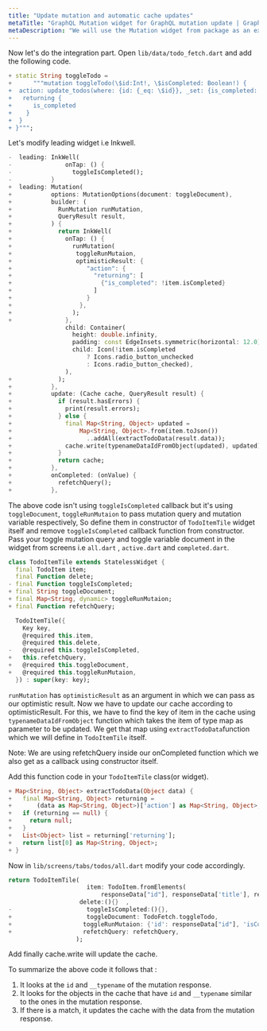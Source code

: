 ```yaml
---
title: "Update mutation and automatic cache updates"
metaTitle: "GraphQL Mutation widget for GraphQL mutation update | GraphQL Flutter Tutorial"
metaDescription: "We will use the Mutation widget from package as an example to modify existing data and update cache automatically and handle optimisticResponse"
---
```


Now let's do the integration part. Open `lib/data/todo_fetch.dart` and add the following code.

```dart
+ static String toggleTodo =
+      """mutation toggleTodo(\$id:Int!, \$isCompleted: Boolean!) {
+  action: update_todos(where: {id: {_eq: \$id}}, _set: {is_completed: \$isCompleted}) {
+   returning {
+      is_completed
+    }
+  }
+ }""";
```

Let's modify leading widget i.e Inkwell.

```dart
-  leading: InkWell(
-               onTap: () {
-                 toggleIsCompleted();
-           }
+  leading: Mutation(
+           options: MutationOptions(document: toggleDocument),
+           builder: (
+             RunMutation runMutation,
+             QueryResult result,
+           ) {
+             return InkWell(
+               onTap: () {
+                 runMutation(
+                  toggleRunMutaion,
+                  optimisticResult: {
+                     "action": {
+                       "returning": [
+                         {"is_completed": !item.isCompleted}
+                       ]
+                     }
+                   },
+                 );
+               },
                child: Container(
                  height: double.infinity,
                  padding: const EdgeInsets.symmetric(horizontal: 12.0),
                  child: Icon(!item.isCompleted
                      ? Icons.radio_button_unchecked
                      : Icons.radio_button_checked),
                ),
+             );
+           },
+           update: (Cache cache, QueryResult result) {
+             if (result.hasErrors) {
+               print(result.errors);
+             } else {
+               final Map<String, Object> updated =
+                   Map<String, Object>.from(item.toJson())
+                     ..addAll(extractTodoData(result.data));
+               cache.write(typenameDataIdFromObject(updated), updated);
+             }
+             return cache;
+           },
+           onCompleted: (onValue) {
+             refetchQuery();
+           },
```

The above code isn't using `toggleIsCompleted` callback but it's using `toggleDocument`, `toggleRunMutaion` to pass mutation query and mutation variable respectively, So define them in constructor of `TodoItemTile` widget itself and remove `toggleIsCompleted` callback function from constructor. Pass your toggle mutation query and toggle variable document in the widget from screens i.e `all.dart` , `active.dart` and `completed.dart`.

```dart
class TodoItemTile extends StatelessWidget {
  final TodoItem item;
  final Function delete;
- final Function toggleIsCompleted;
+ final String toggleDocument;
+ final Map<String, dynamic> toggleRunMutaion;
+ final Function refetchQuery;

  TodoItemTile({
    Key key,
    @required this.item,
    @required this.delete,
-   @required this.toggleIsCompleted,
+   this.refetchQuery,
+   @required this.toggleDocument,
+   @required this.toggleRunMutaion,
  }) : super(key: key);

```

`runMutation` has `optimisticResult` as an argument in which we can pass as our optimistic result.
Now we have to update our cache according to optimisticResult. For this, we have to find the key of item in the cache using `typenameDataIdFromObject` function which takes the item of type map as parameter to be updated.
We get that map using `extractTodoData`function which we will define in `TodoItemTile` itself.

Note: We are using refetchQuery inside our onCompleted function which we also get as a callback using constructor itself.

Add this function code in your `TodoItemTile` class(or widget).

```dart
+ Map<String, Object> extractTodoData(Object data) {
+   final Map<String, Object> returning =
+       (data as Map<String, Object>)['action'] as Map<String, Object>;
+   if (returning == null) {
+     return null;
+   }
+   List<Object> list = returning['returning'];
+   return list[0] as Map<String, Object>;
+ }
```

Now in `lib/screens/tabs/todos/all.dart` modify your code accordingly.

```dart
return TodoItemTile(
                      item: TodoItem.fromElements(
                          responseData["id"], responseData['title'], responseData['is_completed']),
                    delete:(){}  ,
-                     toggleIsCompleted:(){},
+                     toggleDocument: TodoFetch.toggleTodo,
+                    toggleRunMutaion: {'id': responseData["id"], 'isCompleted': !responseData['is_completed']},
+                    refetchQuery: refetchQuery,
                   );

```

Add finally cache.write will update the cache.

To summarize the above code it follows that :

1. It looks at the `id` and `__typename` of the mutation response.
2. It looks for the objects in the cache that have `id` and `__typename` similar to the ones in the mutation response.
3. If there is a match, it updates the cache with the data from the mutation response.
